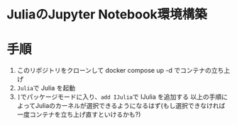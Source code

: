# JuliaのJupyter Notebook環境構築
# 手順
1. このリポジトリをクローンして docker compose up -d でコンテナの立ち上げ
2. `Julia`で Julia を起動
3. `]`でパッケージモードに入り、`add IJulia`で IJulia を追加する
以上の手順によってJuliaのカーネルが選択できるようになるはず(もし選択できなければ一度コンテナを立ち上げ直すといけるかも?)
